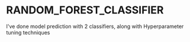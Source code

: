 # RANDOM_FOREST_CLASSIFIER
I've done model prediction with 2 classifiers, along with Hyperparameter tuning techniques
